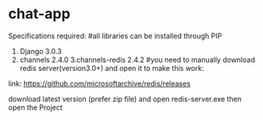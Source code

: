 # chat-app
Specifications required:
#all libraries can be installed through PIP
1. Django 3.0.3
2. channels 2.4.0
3.channels-redis 2.4.2
#you need to manually download redis server(version3.0+) and open it to make this work:

link: https://github.com/microsoftarchive/redis/releases

download latest version (prefer zip file) and open redis-server.exe
then open the Project


